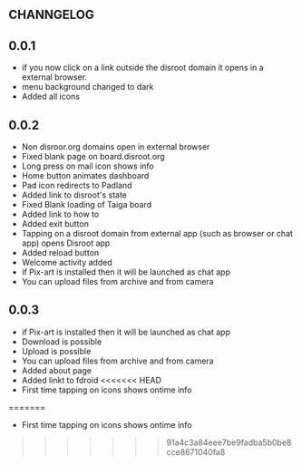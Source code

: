 ## CHANNGELOG


## 0.0.1

* if you now click on a link outside the disroot domain it opens in a external browser.
* menu background changed to dark
* Added all icons

## 0.0.2

* Non disroor.org domains open in external browser
* Fixed blank page on board.disroot.org
* Long press on mail icon shows info
* Home button animates dashboard
* Pad icon redirects to Padland
* Added link to disroot's state
* Fixed Blank loading of Taiga board
* Added link to how to
* Added exit button
* Tapping on a disroot domain from external app (such as browser or chat app) opens Disroot app
* Added reload button
* Welcome activity added
* if Pix-art is installed  then it will be launched as chat app
* You can upload files from archive and from camera

## 0.0.3
* if Pix-art is installed  then it will be launched as chat app
* Download is possible
* Upload is possible
* You can upload files from archive and from camera
* Added about page
* Added linkt to fdroid
<<<<<<< HEAD
* First time tapping on icons shows ontime info


=======
* First time tapping on icons shows ontime info
>>>>>>> 91a4c3a84eee7be9fadba5b0be8cce8671040fa8
